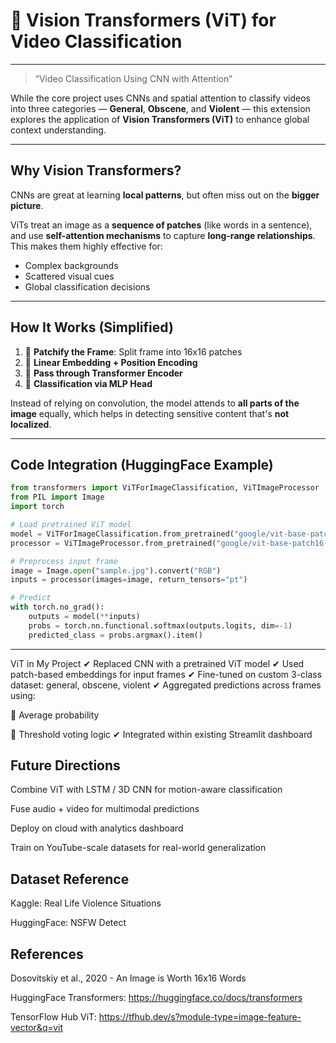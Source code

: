 # 🎥 Vision Transformers (ViT) for Video Classification

---

>  “Video Classification Using CNN with Attention”

While the core project uses CNNs and spatial attention to classify videos into three categories — **General**, **Obscene**, and **Violent** — this extension explores the application of **Vision Transformers (ViT)** to enhance global context understanding.

---

##  Why Vision Transformers?

CNNs are great at learning **local patterns**, but often miss out on the **bigger picture**.

ViTs treat an image as a **sequence of patches** (like words in a sentence), and use **self-attention mechanisms** to capture **long-range relationships**. This makes them highly effective for:
- Complex backgrounds
- Scattered visual cues
- Global classification decisions

---

##  How It Works (Simplified)

1. 🔹 **Patchify the Frame**: Split frame into 16x16 patches  
2. 🔹 **Linear Embedding + Position Encoding**  
3. 🔹 **Pass through Transformer Encoder**  
4. 🔹 **Classification via MLP Head**

Instead of relying on convolution, the model attends to **all parts of the image** equally, which helps in detecting sensitive content that's **not localized**.

---

##  Code Integration (HuggingFace Example)

```python
from transformers import ViTForImageClassification, ViTImageProcessor
from PIL import Image
import torch

# Load pretrained ViT model
model = ViTForImageClassification.from_pretrained("google/vit-base-patch16-224")
processor = ViTImageProcessor.from_pretrained("google/vit-base-patch16-224")

# Preprocess input frame
image = Image.open("sample.jpg").convert("RGB")
inputs = processor(images=image, return_tensors="pt")

# Predict
with torch.no_grad():
    outputs = model(**inputs)
    probs = torch.nn.functional.softmax(outputs.logits, dim=-1)
    predicted_class = probs.argmax().item()

```

---

ViT in My Project
✔ Replaced CNN with a pretrained ViT model
✔ Used patch-based embeddings for input frames
✔ Fine-tuned on custom 3-class dataset: general, obscene, violent
✔ Aggregated predictions across frames using:

🔸 Average probability

🔸 Threshold voting logic
✔ Integrated within existing Streamlit dashboard

##  Future Directions
 Combine ViT with LSTM / 3D CNN for motion-aware classification

Fuse audio + video for multimodal predictions

 Deploy on cloud with analytics dashboard

 Train on YouTube-scale datasets for real-world generalization

## Dataset Reference
Kaggle: Real Life Violence Situations

HuggingFace: NSFW Detect

 ## References
Dosovitskiy et al., 2020 - An Image is Worth 16x16 Words

HuggingFace Transformers: https://huggingface.co/docs/transformers

TensorFlow Hub ViT: https://tfhub.dev/s?module-type=image-feature-vector&q=vit



